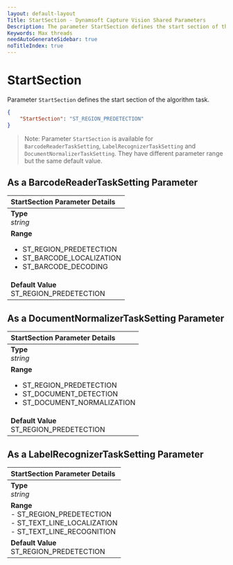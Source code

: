 ```yaml
---
layout: default-layout
Title: StartSection - Dynamsoft Capture Vision Shared Parameters
Description: The parameter StartSection defines the start section of the algorithm task.
Keywords: Max threads
needAutoGenerateSidebar: true
noTitleIndex: true
---
```


# StartSection

Parameter `StartSection` defines the start section of the algorithm task.

```json
{
    "StartSection": "ST_REGION_PREDETECTION"
}
```

> Note: Parameter `StartSection` is available for  `BarcodeReaderTaskSetting`, `LabelRecognizerTaskSetting` and `DocumentNormalizerTaskSetting`. They have different parameter range but the same default value.

## As a BarcodeReaderTaskSetting Parameter

| StartSection Parameter Details|
| :---------------------------- |
| **Type**<br>*string* |
| **Range**<ul><li>ST_REGION_PREDETECTION</li><li>ST_BARCODE_LOCALIZATION</li><li>ST_BARCODE_DECODING</li></ul> |
| **Default Value**<br>ST_REGION_PREDETECTION |

## As a DocumentNormalizerTaskSetting Parameter

| StartSection Parameter Details|
| :---------------------------- |
| **Type**<br>*string* |
| **Range**<ul><li>ST_REGION_PREDETECTION</li><li>ST_DOCUMENT_DETECTION</li><li>ST_DOCUMENT_NORMALIZATION</li></ul> |
| **Default Value**<br>ST_REGION_PREDETECTION |

## As a LabelRecognizerTaskSetting Parameter

| StartSection Parameter Details|
| :---------------------------- |
| **Type**<br>*string* |
| **Range**<br>- ST_REGION_PREDETECTION<br>- ST_TEXT_LINE_LOCALIZATION<br>- ST_TEXT_LINE_RECOGNITION |
| **Default Value**<br>ST_REGION_PREDETECTION |
